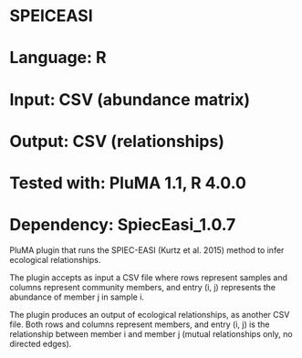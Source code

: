 # SPEICEASI
# Language: R
# Input: CSV (abundance matrix)
# Output: CSV (relationships)
# Tested with: PluMA 1.1, R 4.0.0
# Dependency: SpiecEasi_1.0.7

PluMA plugin that runs the SPIEC-EASI (Kurtz et al. 2015) method to infer
ecological relationships.

The plugin accepts as input a CSV file where rows represent samples and columns
represent community members, and entry (i, j) represents the abundance of member j
in sample i.

The plugin produces an output of ecological relationships, as another CSV file.
Both rows and columns represent members, and entry (i, j) is the relationship between
member i and member j (mutual relationships only, no directed edges).
